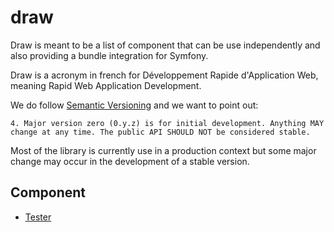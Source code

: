 draw
====

Draw is meant to be a list of component that can be use independently and also providing a bundle integration for Symfony.

Draw is a acronym in french for Développement Rapide d'Application Web, meaning Rapid Web Application Development.

We do follow [Semantic Versioning](https://semver.org/) and we want to point out:

    4. Major version zero (0.y.z) is for initial development. Anything MAY change at any time. The public API SHOULD NOT be considered stable.
    
Most of the library is currently use in a production context but some major change may occur in the development of a stable
version.

## Component
 - [Tester](./src/Component/Tester)